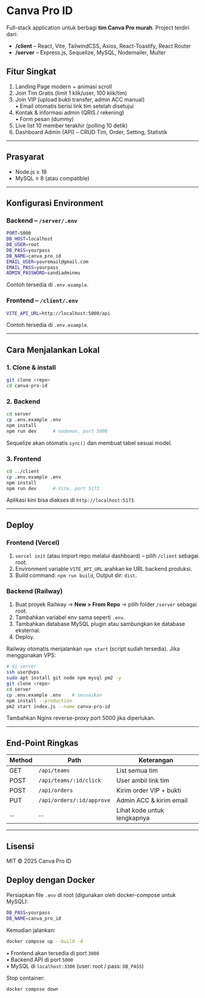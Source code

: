 # Canva Pro ID

Full-stack application untuk berbagi **tim Canva Pro murah**. Project terdiri dari:

* **/client** – React, Vite, TailwindCSS, Axios, React-Toastify, React Router
* **/server** – Express.js, Sequelize, MySQL, Nodemailer, Multer

## Fitur Singkat

1. Landing Page modern + animasi scroll
2. Join Tim Gratis (limit 1 klik/user, 100 klik/tim)
3. Join VIP (upload bukti transfer, admin ACC manual)  
   • Email otomatis berisi link tim setelah disetujui
4. Kontak & informasi admin (QRIS / rekening)  
   • Form pesan (dummy)
5. Live list 10 member terakhir (polling 10 detik)
6. Dashboard Admin (API) – CRUD Tim, Order, Setting, Statistik

---

## Prasyarat

* Node.js ≥ 18
* MySQL ≥ 8 (atau compatible)

---

## Konfigurasi Environment

### Backend – `/server/.env`

```bash
PORT=5000
DB_HOST=localhost
DB_USER=root
DB_PASS=yourpass
DB_NAME=canva_pro_id
EMAIL_USER=youremail@gmail.com
EMAIL_PASS=yourpass
ADMIN_PASSWORD=sandiadminmu
```

Contoh tersedia di `.env.example`.

### Frontend – `/client/.env`

```bash
VITE_API_URL=http://localhost:5000/api
```

Contoh tersedia di `.env.example`.

---

## Cara Menjalankan Lokal

### 1. Clone & install
```bash
git clone <repo>
cd canva-pro-id
```

### 2. Backend
```bash
cd server
cp .env.example .env
npm install
npm run dev      # nodemon, port 5000
```
Sequelize akan otomatis `sync()` dan membuat tabel sesuai model.

### 3. Frontend
```bash
cd ../client
cp .env.example .env
npm install
npm run dev      # Vite, port 5173
```
Aplikasi kini bisa diakses di `http://localhost:5173`.

---

## Deploy

### Frontend (Vercel)
1. `vercel init` (atau import repo melalui dashboard) – pilih `/client` sebagai root.  
2. Environment variable `VITE_API_URL` arahkan ke URL backend produksi.  
3. Build command: `npm run build`, Output dir: `dist`.

### Backend (Railway)
1. Buat proyek Railway → **New > From Repo** → pilih folder `/server` sebagai root.  
2. Tambahkan variabel env sama seperti `.env`.  
3. Tambahkan database MySQL plugin atau sambungkan ke database eksternal.  
4. Deploy.

Railway otomatis menjalankan `npm start` (script sudah tersedia).  Jika menggunakan VPS:

```bash
# di server
ssh user@vps
sudo apt install git node npm mysql pm2 -y
git clone <repo>
cd server
cp .env.example .env    # sesuaikan
npm install --production
pm2 start index.js --name canva-pro-id
```
Tambahkan Nginx reverse-proxy port 5000 jika diperlukan.

---

## End-Point Ringkas

| Method | Path | Keterangan |
|--------|------|-----------|
| GET | `/api/teams` | List semua tim |
| POST | `/api/teams/:id/click` | User ambil link tim |
| POST | `/api/orders` | Kirim order VIP + bukti |
| PUT | `/api/orders/:id/approve` | Admin ACC & kirim email |
| ... | ... | Lihat kode untuk lengkapnya |

---

## Lisensi

MIT © 2025 Canva Pro ID

## Deploy dengan Docker

Persiapkan file `.env` di root (digunakan oleh docker-compose untuk MySQL):

```bash
DB_PASS=yourpass
DB_NAME=canva_pro_id
```

Kemudian jalankan:

```bash
docker compose up --build -d
```

• Frontend akan tersedia di port `3000`  
• Backend API di port `5000`  
• MySQL di `localhost:3306` (user: root / pass: `DB_PASS`)

Stop container:
```bash
docker compose down
```